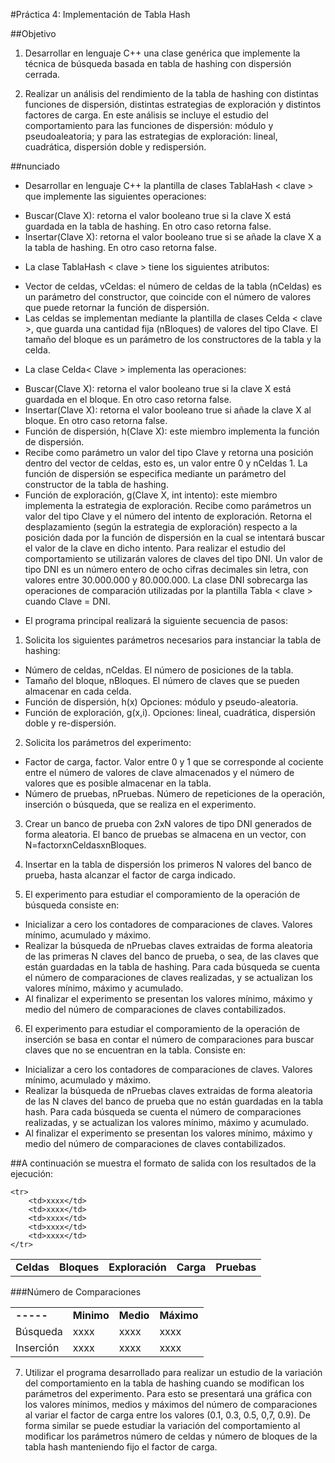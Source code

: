 #Práctica 4: Implementación de Tabla Hash

##Objetivo
1. Desarrollar en lenguaje C++ una clase genérica que implemente la técnica de búsqueda basada en tabla de hashing con dispersión cerrada.

2. Realizar un análisis del rendimiento de la tabla de hashing con distintas funciones de dispersión, distintas estrategias de exploración y distintos factores de carga. En este análisis se incluye el estudio del comportamiento para las funciones de dispersión: módulo y pseudoaleatoria; y para las estrategias de exploración: lineal, cuadrática, dispersión doble y redispersión.

##nunciado
+ Desarrollar en lenguaje C++ la plantilla de clases TablaHash < clave > que implemente las siguientes operaciones:
* Buscar(Clave X): retorna el valor booleano true si la clave X está guardada en la tabla de hashing. En otro caso retorna false.
* Insertar(Clave X): retorna el valor booleano true si se añade la clave X a la tabla de hashing. En otro caso retorna false.

+ La clase TablaHash < clave > tiene los siguientes atributos:
* Vector de celdas, vCeldas: el número de celdas de la tabla (nCeldas) es un parámetro del constructor, que coincide con el número de valores que puede retornar la función de dispersión.
* Las celdas se implementan mediante la plantilla de clases Celda < clave >, que guarda una cantidad fija (nBloques) de valores del tipo Clave. El tamaño del
bloque es un parámetro de los constructores de la tabla y la celda. 

+ La clase Celda< Clave > implementa las operaciones:

* Buscar(Clave X): retorna el valor booleano true si la clave X está guardada en el bloque. En otro caso retorna false.
* Insertar(Clave X): retorna el valor booleano true si añade la clave X al bloque. En otro caso retorna false.
* Función de dispersión, h(Clave X): este miembro implementa la función de dispersión.
* Recibe como parámetro un valor del tipo Clave y retorna una posición dentro del vector de celdas, esto es, un valor entre 0 y nCeldas 1. La función de dispersión se especifica mediante un parámetro del constructor de la tabla de hashing.
* Función de exploración, g(Clave X, int intento): este miembro implementa la estrategia de exploración. Recibe como parámetros un valor del tipo Clave y el número del intento de exploración. Retorna el desplazamiento (según la estrategia de exploración) respecto a la posición dada por la función de dispersión en la cual se intentará buscar el valor de la clave en dicho intento. Para realizar el estudio del comportamiento se utilizarán valores de claves del tipo DNI. Un valor de tipo DNI es un número entero de ocho cifras decimales sin letra, con valores entre 30.000.000 y 80.000.000. La clase DNI sobrecarga las operaciones de comparación utilizadas por la plantilla Tabla < clave > cuando Clave = DNI.

+ El programa principal realizará la siguiente secuencia de pasos:
1. Solicita los siguientes parámetros necesarios para instanciar la tabla de hashing:

* Número de celdas, nCeldas. El número de posiciones de la tabla.
* Tamaño del bloque, nBloques. El número de claves que se pueden almacenar en cada celda.
* Función de dispersión, h(x) Opciones: módulo y pseudo-aleatoria.
* Función de exploración, g(x,i). Opciones: lineal, cuadrática, dispersión doble y re-dispersión.

2. Solicita los parámetros del experimento:

* Factor de carga, factor. Valor entre 0 y 1 que se corresponde al cociente entre el número de valores de clave almacenados y el número de valores que es posible almacenar en la tabla.
* Número de pruebas, nPruebas. Número de repeticiones de la operación, inserción o búsqueda, que se realiza en el experimento.

3. Crear un banco de prueba con 2xN valores de tipo DNI generados de forma aleatoria. El banco de pruebas se almacena en un vector, con N=factorxnCeldasxnBloques.

4. Insertar en la tabla de dispersión los primeros N valores del banco de prueba, hasta alcanzar el factor de carga indicado.

5. El experimento para estudiar el comporamiento de la operación de búsqueda consiste en:

* Inicializar a cero los contadores de comparaciones de claves. Valores mínimo, acumulado y máximo.
* Realizar la búsqueda de nPruebas claves extraidas de forma aleatoria de las primeras N claves del banco de prueba, o sea, de las claves que están guardadas en la tabla de hashing. Para cada búsqueda se cuenta el número de comparaciones de claves realizadas, y se actualizan los valores mínimo, máximo y acumulado.
* Al finalizar el experimento se presentan los valores mínimo, máximo y medio del número de comparaciones de claves contabilizados.

6. El experimento para estudiar el comporamiento de la operación de inserción se basa en contar el número de comparaciones para buscar claves que no se encuentran en la tabla. Consiste en:

* Inicializar a cero los contadores de comparaciones de claves. Valores mínimo, acumulado y máximo.
* Realizar la búsqueda de nPruebas claves extraidas de forma aleatoria de las N claves del banco de prueba que no están guardadas en la tabla hash. Para cada búsqueda se cuenta el número de comparaciones realizadas, y se actualizan los valores mínimo, máximo y acumulado.
* Al finalizar el experimento se presentan los valores mínimo, máximo y medio del número de comparaciones de claves contabilizados.

##A continuación se muestra el formato de salida con los resultados de la ejecución:


<table>
    <tr>
        <td><strong>Celdas</strong></td>
        <td><strong>Bloques</strong></td>
        <td><strong>Exploración</strong></td>
        <td><strong>Carga</strong></td>
        <td><strong>Pruebas</strong></td>
    </tr>
     
    <tr>
        <td>xxxx</td>
        <td>xxxx</td>
        <td>xxxx</td>
        <td>xxxx</td>
        <td>xxxx</td>
    </tr>
</table>
 
###Número de Comparaciones

<table>
    <tr>
        <td><strong>-----</strong></td>
        <td><strong>Minimo</strong></td>
        <td><strong>Medio</strong></td>
        <td><strong>Máximo</strong></td>
    </tr>
    <tr>
        <td>Búsqueda</td>
        <td>xxxx</td>
        <td>xxxx</td>
        <td>xxxx</td>
    </tr>
    <tr>
        <td>Inserción</td>
        <td>xxxx</td>
        <td>xxxx</td>
        <td>xxxx</td>
    </tr>
</table>


7. Utilizar el programa desarrollado para realizar un estudio de la variación del comportamiento en la tabla de hashing cuando se modifican los parámetros del experimento. Para esto se presentará una gráfica con los valores mínimos, medios y máximos del número de comparaciones al variar el factor de carga entre los valores (0.1, 0.3, 0.5, 0,7, 0.9). De forma similar se puede estudiar la variación del comportamiento al modificar los parámetros número de celdas y número de bloques de la tabla hash manteniendo fijo el factor de carga.